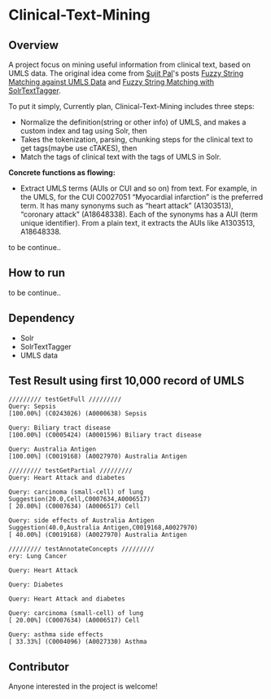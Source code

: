 # Clinical-Text-Mining

## Overview

 A project focus on mining useful information from clinical text, based on UMLS data. The original
 idea come from [Sujit Pal](https://www.blogger.com/profile/06835223352394332155)'s posts
 [Fuzzy String Matching against UMLS Data](http://sujitpal.blogspot.com/2014/02/fuzzy-string-matching-against-umls-data.html)
 and [Fuzzy String Matching with SolrTextTagger](http://sujitpal.blogspot.com/2014/02/fuzzy-string-matching-with.html).

 To put it simply, Currently plan, Clinical-Text-Mining includes three steps:

 - Normalize the definition(string or other info) of UMLS,  and makes a custom index and tag using Solr, then
 - Takes the tokenization, parsing, chunking steps for the clinical text to get tags(maybe use cTAKES), then
 - Match the tags of clinical text with the tags of UMLS in Solr.

 **Concrete functions as flowing:**

 - Extract UMLS terms (AUIs or CUI and so on) from text. For example, in the UMLS, for the CUI C0027051 “Myocardial infarction”
  is the preferred term. It has many synonyms such as “heart attack” (A1303513), “coronary attack” (A18648338).
  Each of the synonyms has a AUI (term unique identifier). From a plain text, it extracts the AUIs like A1303513, A18648338.


 to be continue..

## How to run

 to be continue..

## Dependency
 - Solr
 - SolrTextTagger
 - UMLS data

## Test Result using first 10,000 record of UMLS
```
///////// testGetFull /////////
Query: Sepsis
[100.00%] (C0243026) (A0000638) Sepsis

Query: Biliary tract disease
[100.00%] (C0005424) (A0001596) Biliary tract disease

Query: Australia Antigen
[100.00%] (C0019168) (A0027970) Australia Antigen

///////// testGetPartial /////////
Query: Heart Attack and diabetes

Query: carcinoma (small-cell) of lung
Suggestion(20.0,Cell,C0007634,A0006517)
[ 20.00%] (C0007634) (A0006517) Cell

Query: side effects of Australia Antigen
Suggestion(40.0,Australia Antigen,C0019168,A0027970)
[ 40.00%] (C0019168) (A0027970) Australia Antigen

///////// testAnnotateConcepts /////////
ery: Lung Cancer

Query: Heart Attack

Query: Diabetes

Query: Heart Attack and diabetes

Query: carcinoma (small-cell) of lung
[ 20.00%] (C0007634) (A0006517) Cell

Query: asthma side effects
[ 33.33%] (C0004096) (A0027330) Asthma

```

## Contributor
  Anyone interested in the project is welcome!